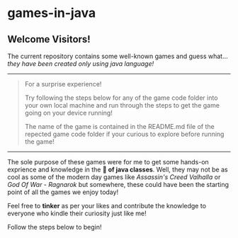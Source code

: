 # games-in-java

## **Welcome Visitors!** 

The current repository contains some well-known games and guess what... *they have been created only using java language!*

---
> For a surprise experience!
> 
> Try following the steps below for any of the game code folder into your own local machine and run through the steps to get the game going on your device running!
> 
> The name of the game is contained in the README.md file of the repected game code folder if your curious to explore before running the game!
---

The sole purpose of these games were for me to get some hands-on exprience and knowledge in the **💪 of java classes**. 
Well, they may not be as cool as some of the modern day games like *Assassin's Creed Valhalla* or *God Of War - Ragnarok* but somewhere, these could have been the starting point of all the games we enjoy today!

Feel free to **tinker** as per your likes and contribute the knowledge to everyone who kindle their curiosity just like me!

Follow the steps below to begin!
